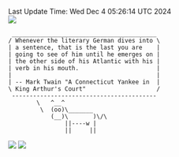 Last Update Time: 
Wed Dec  4 05:26:14 UTC 2024
<br>![](https://img.shields.io/badge/%E5%A4%A7%E5%AE%B6-%E5%AE%89%E5%AE%89-green)<br>
```
 _________________________________________
/ Whenever the literary German dives into \
| a sentence, that is the last you are    |
| going to see of him until he emerges on |
| the other side of his Atlantic with his |
| verb in his mouth.                      |
|                                         |
| -- Mark Twain "A Connecticut Yankee in  |
\ King Arthur's Court"                    /
 -----------------------------------------
        \   ^__^
         \  (oo)\_______
            (__)\       )\/\
                ||----w |
                ||     ||
```
![](https://github-readme-stats.vercel.app/api?username=chenlitw)
![](https://github-readme-stats.vercel.app/api/top-langs/?username=chenlitw)
